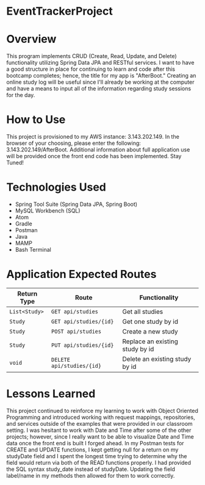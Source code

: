 # EventTrackerProject

# Overview

This program implements CRUD (Create, Read, Update, and Delete) functionality utilizing Spring Data JPA and RESTful services.  I want to have a good structure in place for continuing to learn and code after this bootcamp completes; hence, the title for my app is "AfterBoot."  Creating an online study log will be useful since I'll already be working at the computer and have a means to input all of the information regarding study sessions for the day.

# How to Use

This project is provisioned to my AWS instance: 3.143.202.149.  In the browser of your choosing, please enter the following:  3.143.202.149/AfterBoot.  Additional information about full application use will be provided once the front end code has been implemented.  Stay Tuned!

# Technologies Used

* Spring Tool Suite (Spring Data JPA, Spring Boot)
* MySQL Workbench (SQL)
* Atom
* Gradle
* Postman
* Java
* MAMP
* Bash Terminal

# Application Expected Routes

| Return Type  | Route                   | Functionality                   |
|--------------|-------------------------|---------------------------------|
|`List<Study>` |`GET api/studies`        | Get all studies                 |
|`Study`       |`GET api/studies/{id}`   | Get one study by id             |
|`Study`       |`POST api/studies`       | Create a new study              |
|`Study`       |`PUT api/studies/{id}`   | Replace an existing study by id |
|`void`        |`DELETE api/studies/{id}`| Delete an existing study by id  |

# Lessons Learned

This project continued to reinforce my learning to work with Object Oriented Programming and introduced working with request mappings, repositories, and services outside of the examples that were provided in our classroom setting. I was hesitant to work with Date and Time after some of the other projects; however, since I really want to be able to visualize Date and Time data once the front end is built I forged ahead.  In my Postman tests for CREATE and UPDATE functions, I kept getting null for a return on my studyDate field and I spent the longest time trying to determine why the field would return via both of the READ functions properly.  I had provided the SQL syntax study_date instead of studyDate.  Updating the field label/name in my methods then allowed for them to work correctly.
